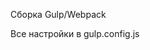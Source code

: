Сборка Gulp/Webpack

Все настройки в gulp.config.js

<!---
HTML:

layout - статичные переиспользуемые шаблоны страниц
views - страницы, с подключением секций
sections - секции, разбитые по папкам шаблонов
components - компоненты
modals - модальные окна

Не используем глобальные обертки. В тек-м проекте они есть, нужно будет от них избавиться. 
Лучше "section->lw-container" вместо "wrap->section". Тогда проект становится универсальней.
-->

<!---
SCSS:

1) Используем БЭМ:
block
block__element
block__element--modifier

2) Не используем margin-top:
Элемент не должен отталкиваться от другого эл-та, лучше использовать margin-bottom у верхстоящего блока.
Это позволяет более универсально использовать компоненты

3) Не задаем фикс-е. величины:
вместо width, height -> min(max)-width, min(max)-height.

Возможное исключение - кнопки.

4) Именования общих классов начинаем с префикса lw:
lw-container, lw-title, lw-text и тд. Для того , чтобы избежать конфликтов со старым CSS и внутреннего понимания что это наши общие стили.

5) Все переиспользуемые классы в extends.scss.

6) Все глобальные и неизменные для проекта стили в global.scss
-->

<!---
JS:
Придерживаемся DRY, используем чистый js и модули.
-->

<!--
GIT:

Все общие файлы при изменении сразу коммитим в главную ветку, чтобы можно было их подтянуть.

Например файлы: _vars.scss, _extends.scss
-->


